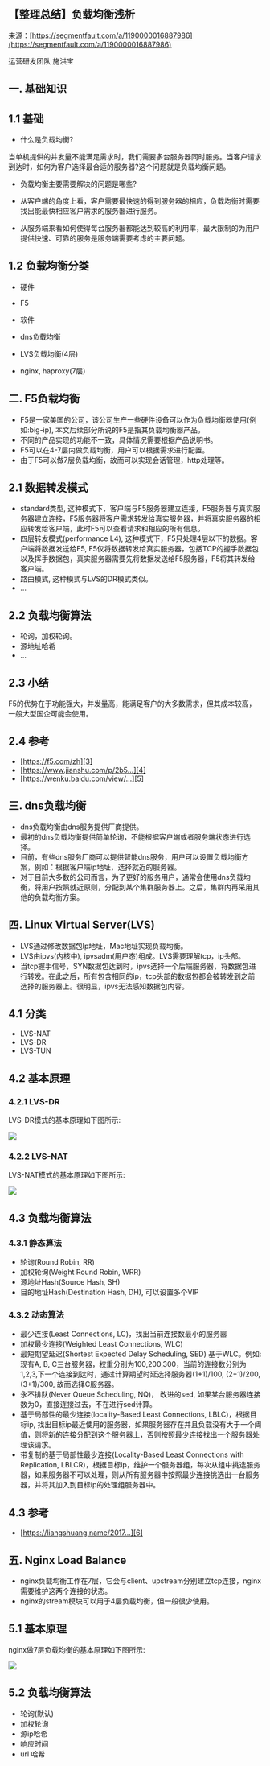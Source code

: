 ## 【整理总结】负载均衡浅析

来源：[https://segmentfault.com/a/1190000016887986](https://segmentfault.com/a/1190000016887986)

运营研发团队  施洪宝
## 一. 基础知识
## 1.1 基础
* 什么是负载均衡?

当单机提供的并发量不能满足需求时，我们需要多台服务器同时服务。当客户请求到达时，如何为客户选择最合适的服务器?这个问题就是负载均衡问题。
* 负载均衡主要需要解决的问题是哪些?

* 从客户端的角度上看，客户需要最快速的得到服务器的相应，负载均衡时需要找出能最快相应客户需求的服务器进行服务。
* 从服务端来看如何使得每台服务器都能达到较高的利用率，最大限制的为用户提供快速、可靠的服务是服务端需要考虑的主要问题。

## 1.2 负载均衡分类
* 硬件
* F5

* 软件

* dns负载均衡
* LVS负载均衡(4层)
* nginx, haproxy(7层)

## 二. F5负载均衡

* F5是一家美国的公司，该公司生产一些硬件设备可以作为负载均衡器使用(例如:big-ip), 本文后续部分所说的F5是指其负载均衡器产品。
* 不同的产品实现的功能不一致，具体情况需要根据产品说明书。
* F5可以在4-7层内做负载均衡，用户可以根据需求进行配置。
* 由于F5可以做7层负载均衡，故而可以实现会话管理，http处理等。


## 2.1 数据转发模式

* standard类型, 这种模式下，客户端与F5服务器建立连接，F5服务器与真实服务器建立连接，F5服务器将客户需求转发给真实服务器，并将真实服务器的相应转发给客户端，此时F5可以查看请求和相应的所有信息。
* 四层转发模式(performance L4), 这种模式下，F5只处理4层以下的数据。客户端将数据发送给F5, F5仅将数据转发给真实服务器，包括TCP的握手数据包以及挥手数据包，真实服务器需要先将数据发送给F5服务器，F5将其转发给客户端。
* 路由模式, 这种模式与LVS的DR模式类似。
* ...


## 2.2 负载均衡算法

* 轮询，加权轮询。
* 源地址哈希
* ...


## 2.3 小结

F5的优势在于功能强大，并发量高，能满足客户的大多数需求，但其成本较高，一般大型国企可能会使用。
## 2.4 参考

* [https://f5.com/zh][3]
* [https://www.jianshu.com/p/2b5...][4]
* [https://wenku.baidu.com/view/...][5]


## 三. dns负载均衡

* dns负载均衡由dns服务提供厂商提供。
* 最初的dns负载均衡提供简单轮询，不能根据客户端或者服务端状态进行选择。
* 目前，有些dns服务厂商可以提供智能dns服务，用户可以设置负载均衡方案，例如：根据客户端ip地址，选择就近的服务器。
* 对于目前大多数的公司而言，为了更好的服务用户，通常会使用dns负载均衡，将用户按照就近原则，分配到某个集群服务器上。之后，集群内再采用其他的负载均衡方案。


## 四. Linux Virtual Server(LVS)

* LVS通过修改数据包Ip地址，Mac地址实现负载均衡。
* LVS由ipvs(内核中), ipvsadm(用户态)组成。LVS需要理解tcp，ip头部。
* 当tcp握手信号，SYN数据包达到时，ipvs选择一个后端服务器，将数据包进行转发。在此之后，所有包含相同的ip，tcp头部的数据包都会被转发到之前选择的服务器上。很明显，ipvs无法感知数据包内容。


## 4.1 分类

* LVS-NAT
* LVS-DR
* LVS-TUN


## 4.2 基本原理
### 4.2.1 LVS-DR

LVS-DR模式的基本原理如下图所示:

![][0]
### 4.2.2 LVS-NAT

LVS-NAT模式的基本原理如下图所示:

![][1]
## 4.3 负载均衡算法
### 4.3.1 静态算法

* 轮询(Round Robin, RR)
* 加权轮询(Weight Round Robin, WRR)
* 源地址Hash(Source Hash, SH)
* 目的地址Hash(Destination Hash, DH), 可以设置多个VIP


### 4.3.2 动态算法

* 最少连接(Least Connections, LC)，找出当前连接数最小的服务器
* 加权最少连接(Weighted Least Connections, WLC)
* 最短期望延迟(Shortest Expected Delay Scheduling, SED) 基于WLC。例如: 现有A, B, C三台服务器，权重分别为100,200,300，当前的连接数分别为1,2,3,下一个连接到达时，通过计算期望时延选择服务器(1+1)/100, (2+1)/200, (3+1)/300, 故而选择C服务器。
* 永不排队(Never Queue Scheduling, NQ)， 改进的sed, 如果某台服务器连接数为0，直接连接过去，不在进行sed计算。
* 基于局部性的最少连接(locality-Based Least Connections, LBLC)，根据目标ip, 找出目标ip最近使用的服务器，如果服务器存在并且负载没有大于一个阈值，则将新的连接分配到这个服务器上，否则按照最少连接找出一个服务器处理该请求。
* 带复制的基于局部性最少连接(Locality-Based Least Connections with Replication, LBLCR)，根据目标ip，维护一个服务器组，每次从组中挑选服务器，如果服务器不可以处理，则从所有服务器中按照最少连接挑选出一台服务器，并将其加入到目标ip的处理组服务器中。


## 4.3 参考
* [https://liangshuang.name/2017...][6]

## 五. Nginx Load Balance

* nginx负载均衡工作在7层，它会与client、upstream分别建立tcp连接，nginx需要维护这两个连接的状态。
* nginx的stream模块可以用于4层负载均衡，但一般很少使用。


## 5.1 基本原理

nginx做7层负载均衡的基本原理如下图所示:

![][2]
## 5.2 负载均衡算法

* 轮询(默认)
* 加权轮询
* 源ip哈希
* 响应时间
* url 哈希


[3]: https://f5.com/zh
[4]: https://www.jianshu.com/p/2b55aa4c21e2
[5]: https://wenku.baidu.com/view/450b8643cc7931b765ce15c1.html
[6]: https://liangshuang.name/2017/11/19/lvs/
[0]: ./img/1460000016887989.png
[1]: ./img/1460000016887990.png
[2]: ./img/1460000016887991.png